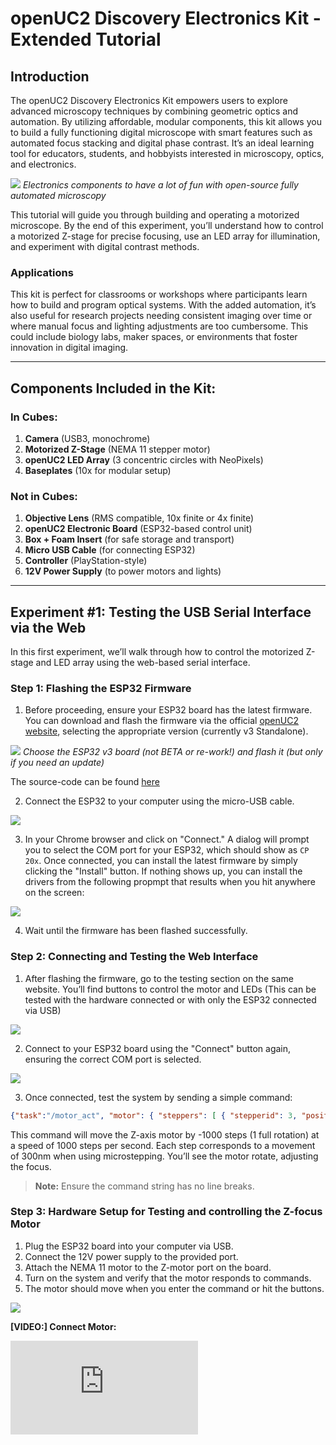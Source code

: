 # openUC2 Discovery Electronics Kit - Extended Tutorial


## Introduction

The openUC2 Discovery Electronics Kit empowers users to explore advanced microscopy techniques by combining geometric optics and automation. By utilizing affordable, modular components, this kit allows you to build a fully functioning digital microscope with smart features such as automated focus stacking and digital phase contrast. It’s an ideal learning tool for educators, students, and hobbyists interested in microscopy, optics, and electronics.

![](./IMAGES/EXP_1_Serial/BoxContent.jpg)
*Electronics components to have a lot of fun with open-source fully automated microscopy*

This tutorial will guide you through building and operating a motorized microscope. By the end of this experiment, you’ll understand how to control a motorized Z-stage for precise focusing, use an LED array for illumination, and experiment with digital contrast methods.

### Applications
This kit is perfect for classrooms or workshops where participants learn how to build and program optical systems. With the added automation, it’s also useful for research projects needing consistent imaging over time or where manual focus and lighting adjustments are too cumbersome. This could include biology labs, maker spaces, or environments that foster innovation in digital imaging.

---
## Components Included in the Kit:

### In Cubes:
1. **Camera** (USB3, monochrome)
2. **Motorized Z-Stage** (NEMA 11 stepper motor)
3. **openUC2 LED Array** (3 concentric circles with NeoPixels)
4. **Baseplates** (10x for modular setup)

### Not in Cubes:
1. **Objective Lens** (RMS compatible, 10x finite or 4x finite)
2. **openUC2 Electronic Board** (ESP32-based control unit)
3. **Box + Foam Insert** (for safe storage and transport)
4. **Micro USB Cable** (for connecting ESP32)
5. **Controller** (PlayStation-style)
6. **12V Power Supply** (to power motors and lights)

---

## Experiment #1: Testing the USB Serial Interface via the Web

In this first experiment, we’ll walk through how to control the motorized Z-stage and LED array using the web-based serial interface.

### Step 1: Flashing the ESP32 Firmware
1. Before proceeding, ensure your ESP32 board has the latest firmware. You can download and flash the firmware via the official [openUC2 website](https://youseetoo.github.io/), selecting the appropriate version (currently v3 Standalone).

![](./IMAGES/EXP_1_Serial/Electronics_Box_5.png)
*Choose the ESP32 v3 board (not BETA or re-work!) and flash it (but only if you need an update)*

The source-code can be found [here](https://github.com/youseetoo/uc2-esp32)

2. Connect the ESP32 to your computer using the micro-USB cable.

![](./IMAGES/EXP_1_Serial/Electronics_Box_4.png)

3. In your Chrome browser and click on "Connect." A dialog will prompt you to select the COM port for your ESP32, which should show as `CP 20x`. Once connected, you can install the latest firmware by simply clicking the "Install" button. If nothing shows up, you can install the drivers from the following propmpt that results when you hit anywhere on the screen:

![](./IMAGES/EXP_1_Serial/Electronics_Box_3.png)

4. Wait until the firmware has been flashed successfully.

### Step 2: Connecting and Testing the Web Interface
1. After flashing the firmware, go to the testing section on the same website. You’ll find buttons to control the motor and LEDs (This can be tested with the hardware connected or with only the ESP32 connected via USB)

![](./IMAGES/EXP_1_Serial/Electronics_Box_2.png)

2. Connect to your ESP32 board using the "Connect" button again, ensuring the correct COM port is selected.

![](./IMAGES/EXP_1_Serial/Electronics_Box_1.png)

3. Once connected, test the system by sending a simple command:

```json
{"task":"/motor_act", "motor": { "steppers": [ { "stepperid": 3, "position": -1000, "speed": 1000, "isabs": 0, "isaccel": 0} ] } }
```

This command will move the Z-axis motor by -1000 steps (1 full rotation) at a speed of 1000 steps per second. Each step corresponds to a movement of 300nm when using microstepping. You’ll see the motor rotate, adjusting the focus.

> **Note:** Ensure the command string has no line breaks.

### Step 3: Hardware Setup for Testing and controlling the Z-focus Motor
1. Plug the ESP32 board into your computer via USB.
2. Connect the 12V power supply to the provided port.
3. Attach the NEMA 11 motor to the Z-motor port on the board.
4. Turn on the system and verify that the motor responds to commands.
5. The motor should move when you enter the command or hit the buttons.

![](./IMAGES/EXP_1_Serial/Photo_Control_Stage.jpg)

**[VIDEO:] Connect Motor:**

<div style={{position: 'relative', paddingBottom: '56.25%', height: 0, overflow: 'hidden'}}>
  <iframe 
    style={{position: 'absolute', top: 0, left: 0, width: '100%', height: '100%'}}
    src="https://www.youtube.com/embed/TsWAeWl2T10?si=Z3GzSg2Xhjy6u3jf" 
    title="YouTube video player" 
    frameBorder="0" 
    allow="accelerometer; autoplay; clipboard-write; encrypted-media; gyroscope; picture-in-picture" 
    allowFullScreen
  />
</div>


### Step 4: Controlling the LED Array

1. Use the web interface to turn the LEDs on and off or control brightness.
2. Try adjusting the LED patterns (e.g., lighting only certain rings) using the available commands. This turns a ll red. Try to turn on individual LEDs. For this checkout the Documentation to the Command set/API [here](https://openuc2.github.io/docs/Electronics/Advanced/UC2-ESP/APIDescription/INTRO)

```json
{"task":"/ledarr_act", "led":{"LEDArrMode":1, "led_array":[{"id":0, "r":0, "g":50, "b":0}]}}

```

![text](./IMAGES/EXP_2_LED_PSX/Photo_Control_LED.jpg)


Experiment with other colors by changing the RGB values.

**[VIDEO:] Connect LED:**

<div style={{position: 'relative', paddingBottom: '56.25%', height: 0, overflow: 'hidden'}}>
  <iframe 
    style={{position: 'absolute', top: 0, left: 0, width: '100%', height: '100%'}}
    src="https://www.youtube.com/embed/l8rRLvF6X6g?si=w-AXCYUHzXj2p1m5" 
    title="YouTube video player" 
    frameBorder="0" 
    allow="accelerometer; autoplay; clipboard-write; encrypted-media; gyroscope; picture-in-picture" 
    allowFullScreen
  />
</div>



This first exercise gives you a solid introduction to controlling basic components of the openUC2 system. In future tutorials, we will explore more advanced techniques, such as automated focus stacking and digital phase-contrast imaging -> for this you can have a look [here](https://openuc2.github.io/docs/Toolboxes/InfinityBox/DPCmicroscopy)

Feel free to experiment further with different motor and LED settings to familiarize yourself with the control interface. If you have question reach out to us in our forum: openuc2.discourse.group.

### Experiment #2: Building a Microscope and Controlling it with the PS4 Controller

In this experiment, you will build a digital microscope using the components from the openUC2 Discovery Kit and learn how to control the microscope’s motorized stage and LED array using a PS4 controller. This setup allows for intuitive control, perfect for navigating a sample on the XY stage or adjusting focus.


### Step 1: Pairing the PS4 Controller

The UC2-ESP firmware is designed to support various input devices, including the PS4 controller, making it easier to interact with the microscope. You’ve already worked with USB Serial commands, but using the PS4 controller will give you a more flexible, hands-on approach.

#### How to Pair the PS4 Controller:

For more detailed instructions on pairing, refer to the [UC2 PS4 Controller Pairing Guide](https://openuc2.github.io/docs/Electronics/PS4-Controller/PS4-Controller). But briefly:

1. First, put your PS4 controller into pairing mode by holding down the **Share** button and the **PS button** simultaneously until the light bar starts blinking.
2. Open the serial prompt in your browser (connected to the ESP32 board) or use the web interface.
3. Enter the command:

```json
{"bt_scan":1}
```
This will initiate the Bluetooth scan on the ESP32, which will detect and pair with the controller. Alternatively, you can use the **"Pair Controller"** button in the web interface.

4. Once paired, you should be able to control the motorized stage using the analog sticks on the controller and switch the LED array on/off using the buttons.

### Step 2: Building the Microscope

Next, you will build a motorized digital microscope using the components provided in the kit. This setup will be similar to the **smartphone microscope**, which can be found in detail [here](https://openuc2.github.io/docs/Toolboxes/CoreBox/ENGLISH/coreMicroscope#tutorial-smartphone-microscope), but with the added feature of a motorized Z-stage for fine-tuning the focus and the monocrhome USB-3 caemra

#### Components Needed (in addition to the Smartphone micrsocope):
- **Objective Lens** (RMS 10x or 4x)
- **Motorized Z-Stage** (NEMA 11 stepper motor)
- **LED Array** (for illumination)
- **ESP32 Electronics Board** (with 12V power supply)
- **PS4 Controller**

#### Step-by-Step Assembly:
1. **Mount the Objective Lens**: Attach the RMS-compatible objective to the lens holder on the Z-stage.
2. **Assemble the Z-Stage**: Attach the motorized Z-stage to the base plate and secure the camera above it using the provided baseplates and cubes.
3. **Connect the Electronics**: Plug in the ESP32 board, motorized stage, and LED array. Ensure the 12V power supply is connected to provide power to the motors and LEDs.
4. **Connect the Camera**: Attach the camera to the UC2 setup and connect it to your computer for capturing images.

For detailed assembly steps, refer to the **smartphone microscope** tutorial, which provides an in-depth guide to building the optical system.


### Step 3: Controlling the Microscope with the PS4 Controller

Now that the microscope is built and the PS4 controller is paired, you can control the motorized Z-stage and LED array:

- **Move the Z-stage**: Use the **left analog stick** to move the stage up and down (adjust focus).
- **Control the LEDs**: Use the **controller buttons** to turn the LED array on/off and cycle through different illumination patterns.

This setup allows you to navigate through your sample and adjust focus without touching the hardware, which is particularly useful when working with sensitive samples or in teaching environments where ease of use is essential.

### Video Tutorial

For a visual guide on how to set up the microscope and use the PS4 controller for control, watch the following video:

<div style={{position: 'relative', paddingBottom: '56.25%', height: 0, overflow: 'hidden'}}>
  <iframe 
    style={{position: 'absolute', top: 0, left: 0, width: '100%', height: '100%'}}
    src="https://www.youtube.com/embed/y06lRu2dsUk?si=hGGhUpTugzL1LZdK" 
    title="YouTube video player" 
    frameBorder="0" 
    allow="accelerometer; autoplay; clipboard-write; encrypted-media; gyroscope; picture-in-picture" 
    allowFullScreen
  />
</div>


This experiment provides a more interactive experience with your microscope, enabling smooth, hands-free control of the imaging process using a PS4 controller. You can continue to experiment with different settings, such as motor speeds and LED illumination patterns, to optimize your microscope for various samples.



### Experiment #3: Controlling the UC2 Electronics using ImSwitch

In this experiment, you'll combine everything you've learned so far by controlling the UC2 system through ImSwitch, a powerful software interface designed for modular microscopy control. This tutorial provides a basic introduction to setting up ImSwitch, configuring your microscope components, and automating functions such as stage movement and LED control.

---

### Step 1: Installing ImSwitch

There are two ways to install ImSwitch, depending on your system preferences.

#### Method 1: Install ImSwitch via Python Package (with Napari support)

A more detailed explantion can be found here: https://openuc2.discourse.group/t/imswitch-installation-on-mac-and-windows/37

1. **Set up your Python environment** (using Conda or Mamba):
   ```bash
   mamba create -n imswitchhackathon python=3.9 -y
   mamba activate imswitchhackathon
   ```

2. **Install ImSwitch**:
   ```bash
   pip install https://github.com/openUC2/ImSwitch/archive/refs/heads/master.zip # this installs the lastest master
   # do the same if you want to update the system
   # alternative:
   git clone https://github.com/openUC2/ImSwitch/
   cd ImSwitch
   pip install -e .
   ```

3. **Optional**: Install the required dependencies for QT and Napari:
   ```bash
   pip install pyqtgraph qdarkstyle
   ```

This setup will allow you to run ImSwitch with full functionality, including graphical user interface (GUI) support for Napari.

#### Method 2: Running ImSwitch using Docker

For a simpler, platform-agnostic solution, you can run ImSwitch using Docker:

1. **Pull the Docker container**:
   ```bash
   sudo docker pull ghcr.io/openuc2/imswitch-noqt-x64:latest
   ```

2. **Run the Docker container**:
   ```bash
   sudo docker run -it --rm -p 8001:8001 -p 2222:22 \
   -e HEADLESS=1 \
   -e HTTP_PORT=8001 \
   -e CONFIG_FILE=example_uc2_hik_flowstop.json \
   -e CONFIG_PATH=/config \
   -v ~/Downloads:/config \
   --privileged ghcr.io/openuc2/imswitch-noqt-x64:latest
   ```

Once you have ImSwitch installed and running, you can access the web interface at `localhost:8001` to control the system.

For detailed instructions on Docker installation, visit the [ImSwitch Docker Guide](https://openuc2.github.io/docs/ImSwitch/Advanced/ImSwitchDocker).

---

### Step 2: Using the ImSwitch Config File

Now that ImSwitch is installed, you need to configure it for your specific setup. Here is an example configuration file (`uc2_hik_histo.json`) for controlling the UC2 system:

```json
{
  "positioners": {
    "ESP32Stage": {
      "managerName": "ESP32StageManager",
      "managerProperties": {
        "rs232device": "ESP32",
        "stepsizeX": -0.3125,
        "stepsizeY": -0.3125,
        "stepsizeZ": 0.3125,
        "homeSpeedX": 15000,
        "homeSpeedY": 15000,
        "homeSpeedZ": 15000
      },
      "axes": ["X", "Y", "Z"],
      "forScanning": true
    }
  },
  "rs232devices": {
    "ESP32": {
      "managerName": "ESP32Manager",
      "managerProperties": {
        "host_": "192.168.43.129",
        "serialport": "COM3"
      }
    }
  },
  "lasers": {
    "LED": {
      "managerName": "ESP32LEDLaserManager",
      "managerProperties": {
        "rs232device": "ESP32",
        "channel_index": 1
      },
      "wavelength": 635
    }
  },
  "detectors": {
    "WidefieldCamera": {
      "managerName": "HikCamManager",
      "managerProperties": {
        "isRGB": 1,
        "hikcam": {
          "exposure": 0,
          "gain": 0,
          "blacklevel": 100,
          "image_width": 1000,
          "image_height": 1000
        }
      },
      "forAcquisition": true
    }
  },
  "autofocus": {
    "camera": "WidefieldCamera",
    "positioner": "ESP32Stage",
    "updateFreq": 10,
    "frameCropx": 780,
    "frameCropy": 400
  }
}
```

This file configures the ESP32 stage, LED control, and the camera for widefield imaging. Ensure the `host_` and `serialport` match your system setup.

---

### Step 3: Running the Microscope with ImSwitch

1. **Launch ImSwitch**:
   ```bash
   python -m imswitch
   ```

2. **Select the Configuration**:
   Upon launch, choose **"Virtual Microscope"** or load your custom configuration file, such as `uc2_hik_histo.json`.

3. **Control the System**:
   Use the ImSwitch GUI to move the motorized stage, control the LED array, and capture images. The interface allows you to automate tasks such as focus stacking and digital phase-contrast imaging.

### Video Tutorial

For a visual guide on how to set up ImSwitch and control the UC2 system, watch the following video:

<div style={{position: 'relative', paddingBottom: '56.25%', height: 0, overflow: 'hidden'}}>
  <iframe 
    style={{position: 'absolute', top: 0, left: 0, width: '100%', height: '100%'}}
    src="https://www.youtube.com/embed/Iw_Bg9aYe1U?si=VQgLP854Hg29dwxW" 
    title="YouTube video player" 
    frameBorder="0" 
    allow="accelerometer; autoplay; clipboard-write; encrypted-media; gyroscope; picture-in-picture" 
    allowFullScreen
  />
</div>
